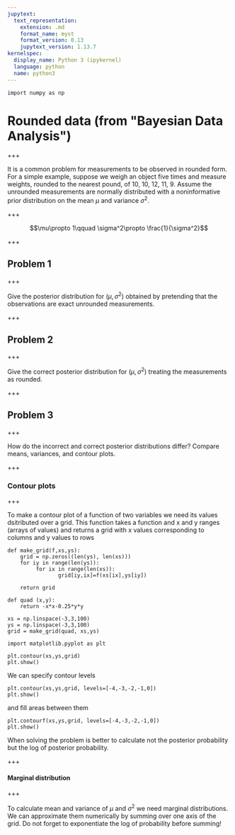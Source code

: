 ```yaml
---
jupytext:
  text_representation:
    extension: .md
    format_name: myst
    format_version: 0.13
    jupytext_version: 1.13.7
kernelspec:
  display_name: Python 3 (ipykernel)
  language: python
  name: python3
---
```


```{code-cell} ipython3
import numpy as np
```

# Rounded data  (from "Bayesian Data Analysis")

+++

It is a common problem for measurements to be observed in rounded form. For a simple example, suppose we weigh an object five times and measure weights, rounded to the nearest pound, of 10, 10, 12, 11, 9. Assume the unrounded measurements are normally distributed with a noninformative prior distribution on the mean $\mu$ and variance $\sigma^2$.

+++

$$\mu\propto 1\qquad \sigma^2\propto \frac{1}{\sigma^2}$$

+++

## Problem 1

+++

Give the posterior distribution for $(\mu, \sigma^2)$ obtained by pretending that the observations are exact unrounded measurements.

+++

## Problem 2

+++

Give the correct posterior distribution for $(\mu, \sigma^2)$ treating the measurements as rounded.

+++

## Problem 3

+++

How do the incorrect and correct posterior distributions differ? Compare means, variances, and contour plots.

+++

### Contour plots

+++

To make a contour plot of a function of two variables we need its values dsitributed over a grid. This function takes a function and x and y ranges (arrays of values) and returns a grid with x values corresponding to columns and y values to rows

```{code-cell} ipython3
def make_grid(f,xs,ys):
    grid = np.zeros((len(ys), len(xs)))
    for iy in range(len(ys)):
         for ix in range(len(xs)):
                grid[iy,ix]=f(xs[ix],ys[iy])
            
    return grid    
```

```{code-cell} ipython3
def quad (x,y):
    return -x*x-0.25*y*y 
```

```{code-cell} ipython3
xs = np.linspace(-3,3,100)
ys = np.linspace(-3,3,100)
grid = make_grid(quad, xs,ys)
```

```{code-cell} ipython3
import matplotlib.pyplot as plt
```

```{code-cell} ipython3
plt.contour(xs,ys,grid)
plt.show()
```

We can specify contour levels

```{code-cell} ipython3
plt.contour(xs,ys,grid, levels=[-4,-3,-2,-1,0])
plt.show()
```

and fill areas between them

```{code-cell} ipython3
plt.contourf(xs,ys,grid, levels=[-4,-3,-2,-1,0])
plt.show()
```

When solving the problem is better to calculate not the posterior probability but the log of posterior probability.

+++

#### Marginal distribution

+++

To calculate mean and variance of $\mu$ and $\sigma^2$ we need marginal distributions. We can approximate them  numerically by summing over one axis of the grid.
Do not forget to exponentiate the log of probability before summing!
